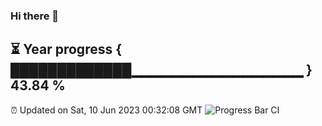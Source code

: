 ### Hi there 👋
⏳ Year progress { █████████████▁▁▁▁▁▁▁▁▁▁▁▁▁▁▁▁▁ } 43.84 %
---
⏰ Updated on Sat, 10 Jun 2023 00:32:08 GMT
![Progress Bar CI](https://github.com/Moyi321/Moyi321/workflows/Progress%20Bar%20CI/badge.svg)
